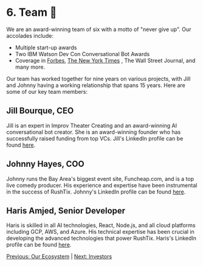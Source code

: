 # 6. Team 🚀

We are an award-winning team of six with a motto of "never give up". Our accolades include:

- Multiple start-up awards
- Two IBM Watson Dev Con Conversational Bot Awards
- Coverage in [Forbes](https://www.forbes.com/sites/rosaescandon/2021/01/27/ceo-of-rushtix-jill-bourque-says-live-streaming-comedy-is-here-to-stay/?sh=559b1df7620d), [The New York Times](https://www.forbes.com/sites/rosaescandon/2021/01/27/ceo-of-rushtix-jill-bourque-says-live-streaming-comedy-is-here-to-stay/?sh=559b1df7620d) , The Wall Street Journal, and many more.

Our team has worked together for nine years on various projects, with Jill and Johnny having a working relationship that spans 15 years. Here are some of our key team members:

## Jill Bourque, CEO
Jill is an expert in Improv Theater Creating and an award-winning AI conversational bot creator. She is an award-winning founder who has successfully raised funding from top VCs. Jill's LinkedIn profile can be found [here](https://www.linkedin.com/in/jillbourque/).

## Johnny Hayes, COO
Johnny runs the Bay Area's biggest event site, Funcheap.com, and is a top live comedy producer. His experience and expertise have been instrumental in the success of RushTix. Johnny's LinkedIn profile can be found [here](https://www.linkedin.com/in/hayesjohnny/).

## Haris Amjed, Senior Developer
Haris is skilled in all AI technologies, React, Node.js, and all cloud platforms including GCP, AWS, and Azure. His technical expertise has been crucial in developing the advanced technologies that power RushTix. Haris's LinkedIn profile can be found [here](https://www.linkedin.com/in/harisamjed/).

[Previous: Our Ecosystem](https://github.com/rushtix/reelmagic/blob/main/docs/ecosystem.md) | [Next: Investors](https://github.com/rushtix/reelmagic/blob/main/docs/investors.md)
